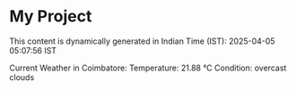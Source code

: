 # My Project

This content is dynamically generated in Indian Time (IST): 2025-04-05 05:07:56 IST


Current Weather in Coimbatore:
Temperature: 21.88 °C
Condition: overcast clouds
